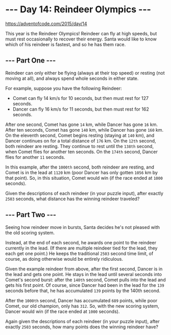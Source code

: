# --- Day 14: Reindeer Olympics ---
https://adventofcode.com/2015/day/14

This year is the Reindeer Olympics! Reindeer can fly at high speeds, but must rest occasionally to recover their energy. Santa would like to know which of his reindeer is fastest, and so he has them race.

## --- Part One ---
Reindeer can only either be flying (always at their top speed) or resting (not moving at all), and always spend whole seconds in either state.

For example, suppose you have the following Reindeer:

* Comet can fly 14 km/s for 10 seconds, but then must rest for 127 seconds.
* Dancer can fly 16 km/s for 11 seconds, but then must rest for 162 seconds.

After one second, Comet has gone `14` km, while Dancer has gone `16` km. After ten seconds, Comet has gone `140` km, while Dancer has gone `160` km. On the eleventh second, Comet begins resting (staying at `140` km), and Dancer continues on for a total distance of `176` km. On the `12th` second, both reindeer are resting. They continue to rest until the `138th` second, when Comet flies for another ten seconds. On the `174th` second, Dancer flies for another `11` seconds.

In this example, after the `1000th` second, both reindeer are resting, and Comet is in the lead at `1120` km (poor Dancer has only gotten `1056` km by that point). So, in this situation, Comet would win (if the race ended at `1000` seconds).

Given the descriptions of each reindeer (in your puzzle input), after exactly `2503` seconds, what distance has the winning reindeer traveled?

## --- Part Two ---
Seeing how reindeer move in bursts, Santa decides he's not pleased with the old scoring system.

Instead, at the end of each second, he awards one point to the reindeer currently in the lead. (If there are multiple reindeer tied for the lead, they each get one point.) He keeps the traditional `2503` second time limit, of course, as doing otherwise would be entirely ridiculous.

Given the example reindeer from above, after the first second, Dancer is in the lead and gets one point. He stays in the lead until several seconds into Comet's second burst: after the `140th` second, Comet pulls into the lead and gets his first point. Of course, since Dancer had been in the lead for the `139` seconds before that, he has accumulated `139` points by the 140th second.

After the `1000th` second, Dancer has accumulated `689` points, while poor Comet, our old champion, only has `312`. So, with the new scoring system, Dancer would win (if the race ended at `1000` seconds).

Again given the descriptions of each reindeer (in your puzzle input), after exactly `2503` seconds, how many points does the winning reindeer have?
